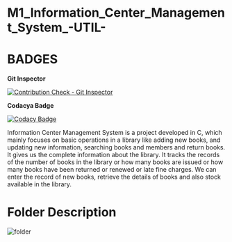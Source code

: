 # M1_Information_Center_Management_System_-UTIL-

# BADGES

**Git Inspector**

[![Contribution Check - Git Inspector](https://github.com/Koushika-B/M1_Information_Center_Management_System_-UTIL-/actions/workflows/gitinspector.yml/badge.svg)](https://github.com/Koushika-B/M1_Information_Center_Management_System_-UTIL-/actions/workflows/gitinspector.yml)

**Codacya Badge**

[![Codacy Badge](https://app.codacy.com/project/badge/Grade/2046cb6227104b798115e815f209acbb)](https://www.codacy.com/gh/Koushika-B/M1_Information_Center_Management_System_-UTIL-/dashboard?utm_source=github.com&amp;utm_medium=referral&amp;utm_content=Koushika-B/M1_Information_Center_Management_System_-UTIL-&amp;utm_campaign=Badge_Grade)

Information Center Management System is a project developed in C, which mainly focuses on basic operations in a library like adding new books, and updating new information, searching books and members and return books. It gives us the complete information about the library. It tracks the records of the number of books in the library or how many books are issued or how many books have been returned or renewed or late fine charges. We can enter the record of new books, retrieve the details of books and also stock available in the library.

# Folder Description

![folder](https://user-images.githubusercontent.com/98836479/153466606-30a56bd4-ee59-46a3-8fd2-fda5c0d86062.PNG)

